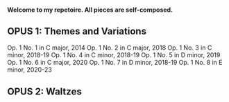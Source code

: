 #### Welcome to my repetoire. All pieces are self-composed.

## OPUS 1: Themes and Variations
Op. 1 No. 1 in C major, 2014
Op. 1 No. 2 in C major, 2018
Op. 1 No. 3 in C minor, 2018-19
Op. 1 No. 4 in C minor, 2018-19
Op. 1 No. 5 in D minor, 2019
Op. 1 No. 6 in C major, 2020
Op. 1 No. 7 in D minor, 2018-19
Op. 1 No. 8 in E minor, 2020-23

## OPUS 2: Waltzes
